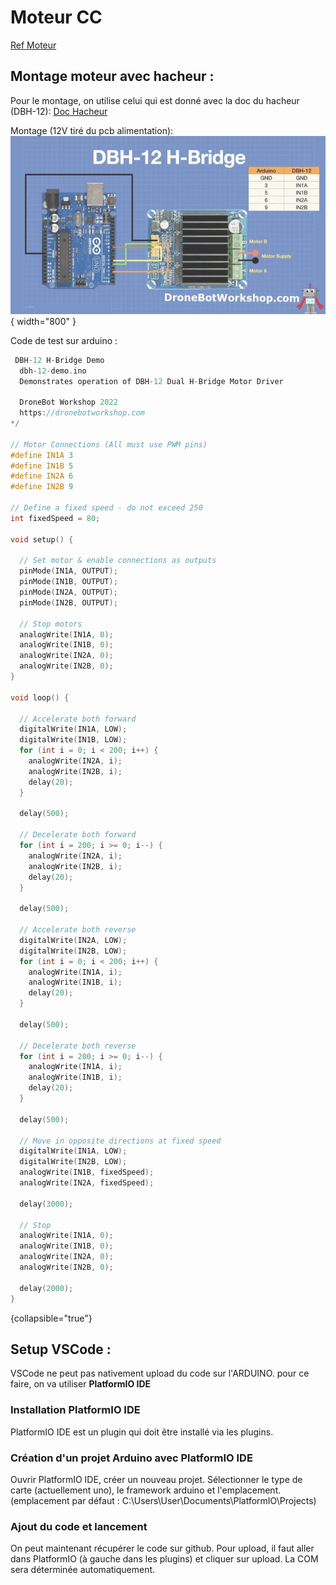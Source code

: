 # Moteur CC
[Ref Moteur](https://www.pololu.com/product/4746)
## Montage moteur avec hacheur : 

Pour le montage, on utilise celui qui est donné avec la doc du hacheur (DBH-12):
[Doc Hacheur](https://dronebotworkshop.com/dc-motor-drivers/)
 
Montage (12V tiré du pcb alimentation):  
![Montage Moteur Seul Sur Hacheur](../../img/moteurs/Montage_moteur_seul.png){ width="800" }

Code de test sur arduino :
```c++
 DBH-12 H-Bridge Demo
  dbh-12-demo.ino
  Demonstrates operation of DBH-12 Dual H-Bridge Motor Driver
    
  DroneBot Workshop 2022
  https://dronebotworkshop.com
*/
 
// Motor Connections (All must use PWM pins)
#define IN1A 3
#define IN1B 5
#define IN2A 6
#define IN2B 9
 
// Define a fixed speed - do not exceed 250
int fixedSpeed = 80;
 
void setup() {
 
  // Set motor & enable connections as outputs
  pinMode(IN1A, OUTPUT);
  pinMode(IN1B, OUTPUT);
  pinMode(IN2A, OUTPUT);
  pinMode(IN2B, OUTPUT);
 
  // Stop motors
  analogWrite(IN1A, 0);
  analogWrite(IN1B, 0);
  analogWrite(IN2A, 0);
  analogWrite(IN2B, 0);
}
 
void loop() {
 
  // Accelerate both forward
  digitalWrite(IN1A, LOW);
  digitalWrite(IN1B, LOW);
  for (int i = 0; i < 200; i++) {
    analogWrite(IN2A, i);
    analogWrite(IN2B, i);
    delay(20);
  }
 
  delay(500);
 
  // Decelerate both forward
  for (int i = 200; i >= 0; i--) {
    analogWrite(IN2A, i);
    analogWrite(IN2B, i);
    delay(20);
  }
 
  delay(500);
 
  // Accelerate both reverse
  digitalWrite(IN2A, LOW);
  digitalWrite(IN2B, LOW);
  for (int i = 0; i < 200; i++) {
    analogWrite(IN1A, i);
    analogWrite(IN1B, i);
    delay(20);
  }
 
  delay(500);
 
  // Decelerate both reverse
  for (int i = 200; i >= 0; i--) {
    analogWrite(IN1A, i);
    analogWrite(IN1B, i);
    delay(20);
  }
 
  delay(500);
 
  // Move in opposite directions at fixed speed
  digitalWrite(IN1A, LOW);
  digitalWrite(IN2B, LOW);
  analogWrite(IN1B, fixedSpeed);
  analogWrite(IN2A, fixedSpeed);
 
  delay(3000); 
 
  // Stop
  analogWrite(IN1A, 0);
  analogWrite(IN1B, 0);
  analogWrite(IN2A, 0);
  analogWrite(IN2B, 0);
 
  delay(2000);
}
```
{collapsible="true"}

## Setup VSCode : 
VSCode ne peut pas nativement upload du code sur l'ARDUINO. pour ce faire, on va utiliser **PlatformIO IDE**

### Installation PlatformIO IDE
PlatformIO IDE est un plugin qui doit être installé via les plugins.

### Création d'un projet Arduino avec PlatformIO IDE
Ouvrir PlatformIO IDE, créer un nouveau projet. Sélectionner le type de carte (actuellement uno), le framework arduino et l'emplacement.
 (emplacement par défaut : C:\Users\User\Documents\PlatformIO\Projects\)

### Ajout du code et lancement
On peut maintenant récupérer le code sur github. Pour upload, il faut aller dans PlatformIO (à gauche dans les plugins) et cliquer sur upload. La COM sera déterminée automatiquement.